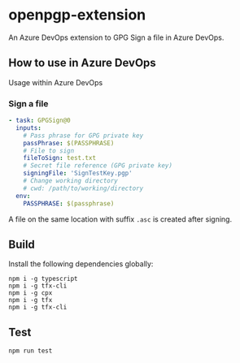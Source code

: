 # openpgp-extension

An Azure DevOps extension to GPG Sign a file in Azure DevOps.

## How to use in Azure DevOps

Usage within Azure DevOps

### Sign a file

```yaml
- task: GPGSign@0
  inputs:
    # Pass phrase for GPG private key
    passPhrase: $(PASSPHRASE)
    # File to sign
    fileToSign: test.txt
    # Secret file reference (GPG private key)
    signingFile: 'SignTestKey.pgp'
    # Change working directory
    # cwd: /path/to/working/directory
  env:
    PASSPHRASE: $(passphrase)
```
A file on the same location with suffix `.asc` is created after signing.

## Build

Install the following dependencies globally:

```
npm i -g typescript
npm i -g tfx-cli
npm i -g cpx
npm i -g tfx
npm i -g tfx-cli
```

## Test

```
npm run test
```